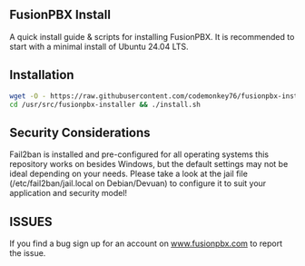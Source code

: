 FusionPBX Install
--------------------------------------
A quick install guide & scripts for installing FusionPBX. It is recommended to start with a minimal install of Ubuntu 24.04 LTS.

## Installation
```sh
wget -O - https://raw.githubusercontent.com/codemonkey76/fusionpbx-installer/main/pre-install.sh | sh;
cd /usr/src/fusionpbx-installer && ./install.sh
```

## Security Considerations
Fail2ban is installed and pre-configured for all operating systems this repository works on besides Windows, but the default settings may not be ideal depending on your needs. Please take a look at the jail file (/etc/fail2ban/jail.local on Debian/Devuan) to configure it to suit your application and security model!

## ISSUES
If you find a bug sign up for an account on www.fusionpbx.com to report the issue.

